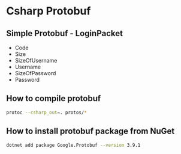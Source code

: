 # Csharp Protobuf

## Simple Protobuf - LoginPacket

- Code
- Size
- SizeOfUsername
- Username
- SizeOfPassword
- Password

## How to compile protobuf

```sh
protoc --csharp_out=. protos/*
```

## How to install protobuf package from NuGet

```sh
dotnet add package Google.Protobuf --version 3.9.1
```

